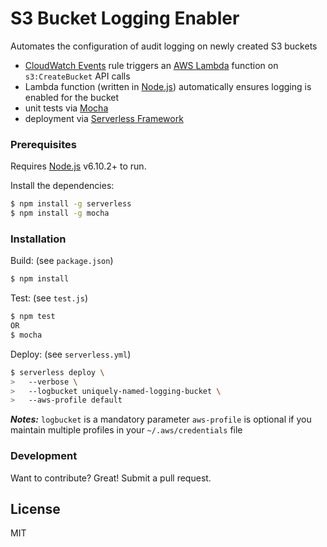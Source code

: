# S3 Bucket Logging Enabler

Automates the configuration of audit logging on newly created S3 buckets

   - [CloudWatch Events](http://docs.aws.amazon.com/AmazonCloudWatch/latest/events/WhatIsCloudWatchEvents.html) rule triggers an [AWS Lambda](https://aws.amazon.com/lambda/) function on `s3:CreateBucket` API calls
   - Lambda function (written in [Node.js](https://nodejs.org/)) automatically ensures logging  is enabled for the bucket
   - unit tests via [Mocha](https://mochajs.org/)
   - deployment via [Serverless Framework](https://serverless.com/)

### Prerequisites

Requires [Node.js](https://nodejs.org/) v6.10.2+ to run.

Install the dependencies:

```sh
$ npm install -g serverless
$ npm install -g mocha
```

### Installation

Build: (see `package.json`)
```sh
$ npm install
```

Test: (see `test.js`)
```sh
$ npm test
OR
$ mocha
```

Deploy: (see `serverless.yml`)
```sh
$ serverless deploy \
> 	--verbose \
>	--logbucket uniquely-named-logging-bucket \
>	--aws-profile default
```

***Notes:***
`logbucket` is a mandatory parameter
`aws-profile` is optional if you maintain multiple profiles in your `~/.aws/credentials` file 

### Development

Want to contribute? Great!  Submit a pull request.


License
----

MIT